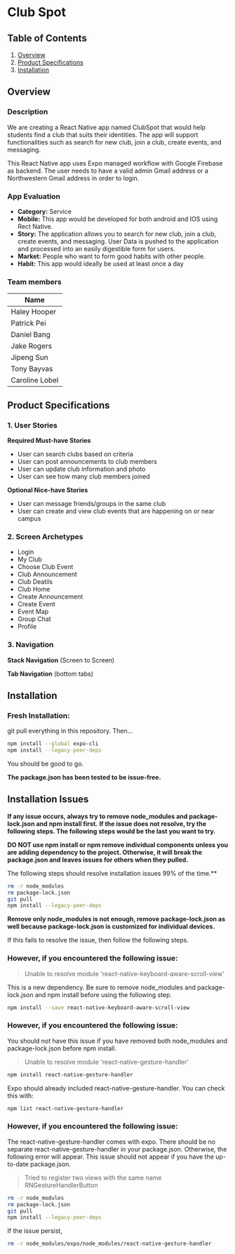 # Club Spot

## Table of Contents
1. [Overview](#Overview)
2. [Product Specifications](#Product-Specifications)
3. [Installation](#Installation)


## Overview 
### Description
We are creating a React Native app named ClubSpot that would help students find a club that suits their identities. The app will support functionalities such as search for new club, join a club, create events, and messaging.

This React Native app uses Expo managed workflow with Google Firebase as backend. The user needs to have a valid admin Gmail address or a Northwestern Gmail address in order to login. 

### App Evaluation
- **Category:** Service
- **Mobile:** This app would be developed for both android and IOS using Rect Native. 
- **Story:** The application allows you to  search for new club, join a club, create events, and messaging. User Data is pushed to the application and processed into an easily digestible form for users.
- **Market:** People who want to form good habits with other people.
- **Habit:** This app would ideally be used at least once a day

### Team members

| Name                   | 
|------------------------|
| Haley Hooper           |
| Patrick Pei            |
| Daniel Bang            |
| Jake Rogers            |
| Jipeng Sun             |
| Tony Bayvas            |
| Caroline Lobel         |



## Product Specifications
### 1. User Stories

**Required Must-have Stories**

* User can search clubs based on criteria
* User can post announcements to club members
* User can update club information and photo
* User can see how many club members joined

**Optional Nice-have Stories**
* User can message friends/groups in the same club
* User can create and view club events that are happening on or near campus

### 2. Screen Archetypes
* Login 
* My Club
* Choose Club Event
* Club Announcement
* Club Deatils
* Club Home
* Create Announcement 
* Create Event
* Event Map
* Group Chat
* Profile

### 3. Navigation
**Stack Navigation** (Screen to Screen) 

**Tab Navigation** (bottom tabs)

## Installation

### Fresh Installation: 
git pull everything in this repository. Then... 
```bash
npm install --global expo-cli
npm install --legacy-peer-deps
```

You should be good to go. 

**The package.json has been tested to be issue-free.**

## Installation Issues

**If any issue occurs, always try to remove node_modules and package-lock.json and npm install first.**
**If the issue does not resolve, try the following steps. The following steps would be the last you want to try.**

**DO NOT use npm install or npm remove individual components unless you are adding dependency to the project. Otherwise, it will break the package.json and leaves issues for others when they pulled.**

The following steps should resolve installation issues 99% of the time.**

```bash
rm -r node_modules
rm package-lock.json
git pull
npm install --legacy-peer-deps
```

**Remove only node_modules is not enough, remove package-lock.json as well because package-lock.json is customized for individual devices.**

If this fails to resolve the issue, then follow the following steps. 

### However, if you encountered the following issue: 

> Unable to resolve module 'react-native-keyboard-aware-scroll-view'

This is a new dependency. Be sure to remove node_modules and package-lock.json and npm install before using the following step. 

```bash
npm install --save react-native-keyboard-aware-scroll-view
```

### However, if you encountered the following issue: 

You should not have this issue if you have removed both node_modules and package-lock.json before npm install. 

> Unable to resolve module 'react-native-gesture-handler'

```bash
npm install react-native-gesture-handler
```

Expo should already included react-native-gesture-handler. You can check this with: 

```bash
npm list react-native-gesture-handler
```

### However, if you encountered the following issue: 

The react-native-gesture-handler comes with expo. There should be no separate react-native-gesture-handler in your package.json. 
Otherwise, the following error will appear. This issue should not appear if you have the up-to-date package.json. 

> Tried to register two views with the same name RNGestureHandlerButton

```bash
rm -r node_modules
rm package-lock.json
git pull
npm install --legacy-peer-deps
```

If the issue persist, 

```bash
rm -r node_modules/expo/node_modules/react-native-gesture-handler
```
